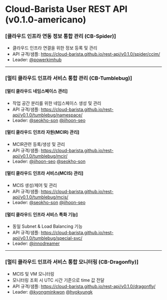 
# Cloud-Barista User REST API (v0.1.0-americano)
### [클라우드 인프라 연동 정보 통합 관리 (CB-Spider)] 
  * 클라우드 인프라 연결을 위한 정보 등록 및 관리
  * API 규격/샘플: https://cloud-barista.github.io/rest-api/v0.1.0/spider/ccim/
  * Leader: [@powerkimhub](https://github.com/powerkimhub)

---

### [멀티 클라우드 인프라 서비스 통합 관리 (CB-Tumblebug)]

#### [멀티 클라우드 네임스페이스 관리]
  * 작업 공간 분리를 위한 네임스페이스 생성 및 관리
  * API 규격/샘플: https://cloud-barista.github.io/rest-api/v0.1.0/tumblebug/namespace/
  * Leader: [@seokho-son](https://github.com/seokho-son) [@jihoon-seo](https://github.com/jihoon-seo)
 
#### [멀티 클라우드 인프라 자원(MCIR) 관리]
  * MCIR관련 등록/생성 및 관리
  * API 규격/샘플: https://cloud-barista.github.io/rest-api/v0.1.0/tumblebug/mcir/
  * Leader: [@jihoon-seo](https://github.com/jihoon-seo) [@seokho-son](https://github.com/seokho-son)
 
#### [멀티 클라우드 인프라 서비스(MCIS) 관리]
  * MCIS 생성/제어 및 관리
  * API 규격/샘플: https://cloud-barista.github.io/rest-api/v0.1.0/tumblebug/mcis/
  * Leader: [@seokho-son](https://github.com/seokho-son) [@jihoon-seo](https://github.com/jihoon-seo)
 
#### [멀티 클라우드 인프라 서비스 특화 기능]
  * 동일 Subnet & Load Balancing 기능
  * API 규격/샘플: https://cloud-barista.github.io/rest-api/v0.1.0/tumblebug/special-svc/
  * Leader: [@innodreamer](https://github.com/innodreamer)
 
---
 
### [멀티 클라우드 인프라 서비스 통합 모니터링 (CB-Dragonfly)]
  * MCIS 및 VM 모니터링
  * 모니터링 조회 시 UTC 시간 기준으로 time 값 전달
  * API 규격/샘플: https://cloud-barista.github.io/rest-api/v0.1.0/dragonfly/
  * Leader: [@kyongminkwon](https://github.com/kyongminkwon) [@hyokyungk](https://github.com/hyokyungk)
  
